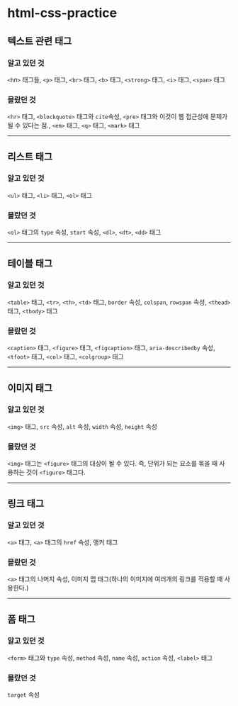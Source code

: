 # html-css-practice

## 텍스트 관련 태그

### 알고 있던 것

`<h`_n_`>` 태그들, `<p>` 태그, `<br>` 태그, `<b>` 태그, `<strong>` 태그, `<i>` 태그, `<span>` 태그

### 몰랐던 것

`<hr>` 태그, `<blockquote>` 태그와 `cite`속성, `<pre>` 태그와 이것이 웹 접근성에 문제가 될 수 있다는 점., `<em>` 태그, `<q>` 태그, `<mark>` 태그

---

## 리스트 태그

### 알고 있던 것

`<ul>` 태그, `<li>` 태그, `<ol>` 태그

### 몰랐던 것

`<ol>` 태그의 `type` 속성, `start` 속성, `<dl>`, `<dt>`, `<dd>` 태그

---

## 테이블 태그

### 알고 있던 것

`<table>` 태그, `<tr>`, `<th>`, `<td>` 태그, `border` 속성, `colspan`, `rowspan` 속성, `<thead>` 태그, `<tbody>` 태그

### 몰랐던 것

`<caption>` 태그, `<figure>` 태그, `<figcaption>` 태그, `aria-describedby` 속성, `<tfoot>` 태그, `<col>` 태그, `<colgroup>` 태그

---

## 이미지 태그

### 알고 있던 것

`<img>` 태그, `src` 속성, `alt` 속성, `width` 속성, `height` 속성

### 몰랐던 것

`<img>` 태그는 `<figure>` 태그의 대상이 될 수 있다. 즉, 단위가 되는 요소를 묶을 때 사용하는 것이 `<figure>` 태그다.

---

## 링크 태그

### 알고 있던 것

`<a>` 태그, `<a>` 태그의 `href` 속성, 앵커 태그

### 몰랐던 것

`<a>` 태그의 나머지 속성, 이미지 맵 태그(하나의 이미지에 여러개의 링크를 적용할 때 사용한다.)

---

## 폼 태그

### 알고 있던 것

`<form>` 태그와 `type` 속성, `method` 속성, `name` 속성, `action` 속성, `<label>` 태그

### 몰랐던 것

`target` 속성
